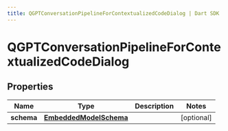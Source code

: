 ```yaml
---
title: QGPTConversationPipelineForContextualizedCodeDialog | Dart SDK
---
```


# QGPTConversationPipelineForContextualizedCodeDialog

## Properties
Name | Type | Description | Notes
------------ | ------------- | ------------- | -------------
**schema** | [**EmbeddedModelSchema**](EmbeddedModelSchema) |  | [optional] 


